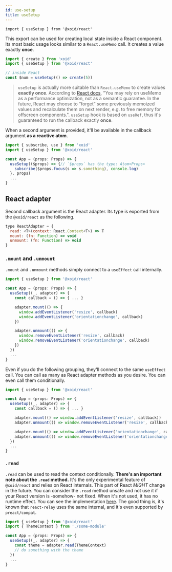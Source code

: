```yaml
---
id: use-setup
title: useSetup
---
```


`import { useSetup } from '@xoid/react'`

This export can be used for creating local state inside a React component. Its most basic usage looks similar to a `React.useMemo` call. It creates a value exactly **once**.

```js
import { create } from 'xoid'
import { useSetup } from '@xoid/react'

// inside React
const $num = useSetup(() => create(5))
```

> `useSetup` is actually more suitable than `React.useMemo` to create values **exactly once**. According to [React docs](https://reactjs.org/docs/hooks-faq.html#how-to-create-expensive-objects-lazily), "You may rely on useMemo as a performance optimization, not as a semantic guarantee. In the future, React may choose to “forget” some previously memoized values and recalculate them on next render, e.g. to free memory for offscreen components.". `useSetup` hook is based on `useRef`, thus it's guaranteed to run the callback exactly **once**.

When a second argument is provided, it'll be available in the callback argument **as a reactive atom**.

```js
import { subscribe, use } from 'xoid'
import { useSetup } from '@xoid/react'

const App = (props: Props) => {
  useSetup(($props) => {// `$props` has the type: Atom<Props>
    subscribe($props.focus(s => s.something), console.log)
  }, props)
  ...
}
```

## React adapter

Second callback argument is the React adapter. Its type is exported from the `@xoid/react` as the following.
```js
type ReactAdapter = {
  read: <T>(context: React.Context<T>) => T
  mount: (fn: Function) => void
  unmount: (fn: Function) => void
}
```

### `.mount` and `.unmount`

`.mount` and `.unmount` methods simply connect to a `useEffect` call internally. 

```js
import { useSetup } from '@xoid/react'

const App = (props: Props) => {
  useSetup((_, adapter) => {
    const callback = () => { ... }

    adapter.mount(() => {
      window.addEventListener('resize', callback)
      window.addEventListener('orientationchange', callback)
    })

    adapter.unmount(() => {
      window.removeEventListener('resize', callback)
      window.removeEventListener('orientationchange', callback)
    })
  })
  ...
}
```

Even if you do the following grouping, they'll connect to the same `useEffect` call. You can call as many as React adapter methods as you desire. You can even call them conditionally.
```js
import { useSetup } from '@xoid/react'

const App = (props: Props) => {
  useSetup((_, adapter) => {
    const callback = () => { ... }

    adapter.mount(() => window.addEventListener('resize', callback))
    adapter.unmount(() => window.removeEventListener('resize', callback))

    adapter.mount(() => window.addEventListener('orientationchange', callback))
    adapter.unmount(() => window.removeEventListener('orientationchange', callback))
  })
  ...
}
```

### `.read`

`.read` can be used to read the context conditionally. **There's an important note about the `.read` method.** It's the only experimental feature of `@xoid/react` and relies on React internals. This part of React *MIGHT* change in the future. You can consider the `.read` method unsafe and not use it if your React version is -somehow- not fixed. When it's not used, it has no runtime effect. You can see the implementation [here](https://github.com/onurkerimov/xoid/tree/master/packages/react/src/index.tsx). The good thing is, it's known that `react-relay` uses the same internal, and it's even supported by `preact/compat`.

```js
import { useSetup } from '@xoid/react'
import { ThemeContext } from './some-module'

const App = (props: Props) => {
  useSetup((_, adapter) => {
    const theme = adapter.read(ThemeContext)
    // do something with the theme
  })
  ...
}
```